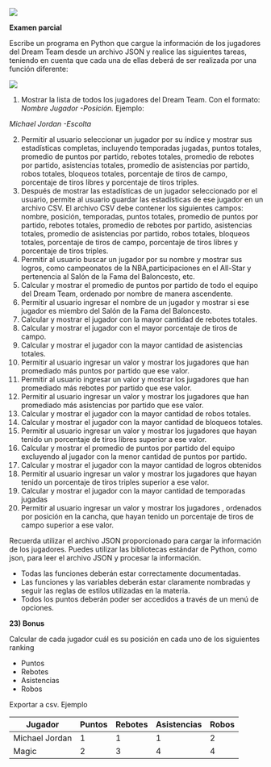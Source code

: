 ![](Aspose.Words.0be326d2-bb7d-4dce-bd5f-abea06f387af.001.png)

**Examen parcial**

Escribe un programa en Python que cargue la información de los jugadores del Dream Team desde un archivo JSON y realice las siguientes tareas, teniendo en cuenta que cada una de ellas deberá de ser realizada por una función diferente:

![](Aspose.Words.0be326d2-bb7d-4dce-bd5f-abea06f387af.002.jpeg)

1) Mostrar la lista de todos los jugadores del Dream Team. Con el formato: *Nombre Jugador -Posición.* Ejemplo:

*Michael Jordan -Escolta*

2) Permitir al usuario seleccionar un jugador por su índice y mostrar sus estadísticas completas, incluyendo temporadas jugadas, puntos totales, promedio de puntos por partido, rebotes totales, promedio de rebotes por partido, asistencias totales, promedio de asistencias por partido, robos totales, bloqueos totales, porcentaje de tiros de campo, porcentaje de tiros libres y porcentaje de tiros triples.
2) Después de mostrar las estadísticas de un jugador seleccionado por el usuario, permite al usuario guardar las estadísticas de ese jugador en un archivo CSV. El archivo CSV debe contener los siguientes campos: nombre, posición, temporadas, puntos totales, promedio de puntos por partido, rebotes totales, promedio de rebotes por partido, asistencias totales, promedio de asistencias por partido, robos totales, bloqueos totales, porcentaje de tiros de campo, porcentaje de tiros libres y porcentaje de tiros triples.
4) Permitir al usuario buscar un jugador por su nombre y mostrar sus logros, como campeonatos de la NBA,participaciones en el All-Star y pertenencia al Salón de la Fama del Baloncesto, etc.
4) Calcular y mostrar el promedio de puntos por partido de todo el equipo del Dream Team, ordenado por nombre de manera ascendente.
4) Permitir al usuario ingresar el nombre de un jugador y mostrar si ese jugador es miembro del Salón de la Fama del Baloncesto.
4) Calcular y mostrar el jugador con la mayor cantidad de rebotes totales.
4) Calcular y mostrar el jugador con el mayor porcentaje de tiros de campo.
4) Calcular y mostrar el jugador con la mayor cantidad de asistencias totales.
4) Permitir al usuario ingresar un valor y mostrar los jugadores que han promediado más puntos por partido que ese valor.
4) Permitir al usuario ingresar un valor y mostrar los jugadores que han promediado más rebotes por partido que ese valor.
4) Permitir al usuario ingresar un valor y mostrar los jugadores que han promediado más asistencias por partido que ese valor.
4) Calcular y mostrar el jugador con la mayor cantidad de robos totales.
4) Calcular y mostrar el jugador con la mayor cantidad de bloqueos totales.
4) Permitir al usuario ingresar un valor y mostrar los jugadores que hayan tenido un porcentaje de tiros libres superior a ese valor.
4) Calcular y mostrar el promedio de puntos por partido del equipo excluyendo al jugador con la menor cantidad de puntos por partido.
4) Calcular y mostrar el jugador con la mayor cantidad de logros obtenidos
4) Permitir al usuario ingresar un valor y mostrar los jugadores que hayan tenido un porcentaje de tiros triples superior a ese valor.
19) Calcular y mostrar el jugador con la mayor cantidad de temporadas jugadas
19) Permitir al usuario ingresar un valor y mostrar los jugadores , ordenados por posición en la cancha, que hayan tenido un porcentaje de tiros de campo superior a ese valor.

Recuerda utilizar el archivo JSON proporcionado para cargar la información de los jugadores. Puedes utilizar las bibliotecas estándar de Python, como json, para leer el archivo JSON y procesar la información.

- Todas las funciones deberán estar correctamente documentadas.
- Las funciones y las variables deberán estar claramente nombradas y seguir las reglas de estilos utilizadas en la materia.
- Todos los puntos deberán poder ser accedidos a través de un menú de opciones.

**23) Bonus**

Calcular de cada jugador cuál es su posición en cada uno de los siguientes ranking

- Puntos
- Rebotes
- Asistencias
- Robos

Exportar a csv. Ejemplo



|**Jugador**|**Puntos**|**Rebotes**|**Asistencias**|**Robos**|
| - | - | - | - | - |
|Michael Jordan|1|1|1|2|
|Magic|2|3|4|4|

